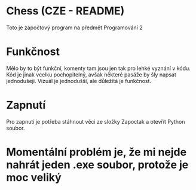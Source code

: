 # Chess (CZE - README)
Toto je zápočtový program na předmět Programování 2

# Funkčnost
Mělo by to být funkční, komenty tam jsou jen tak pro lehké vyznání v kódu. Kód je jinak vcelku pochopitelný, avšak některé pasáže by šly napsat jednodušeji. Vizuál je jednodušší, ale důležitá je funkčnost.

# Zapnutí
Pro zapnutí je potřeba stáhnout věci ze složky Zapoctak a otevřít Python soubor.

# Momentální problém je, že mi nejde nahrát jeden .exe soubor, protože je moc veliký


